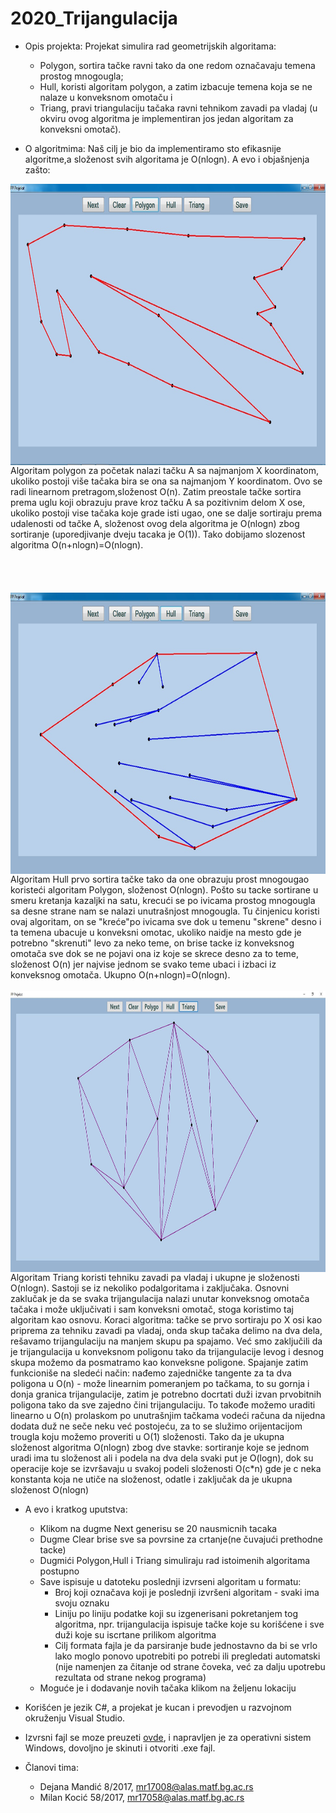# 2020_Trijangulacija
- Opis projekta: Projekat simulira rad geometrijskih algoritama:
  - Polygon, sortira tačke ravni tako da one redom označavaju temena prostog mnogougla;
  - Hull, koristi algoritam polygon, a zatim izbacuje temena koja se ne nalaze u konveksnom omotaču i
  - Triang, pravi triangulaciju tačaka ravni tehnikom zavadi pa vladaj (u okviru ovog algoritma je implementiran jos jedan algoritam za konveksni omotač).

- O algoritmima: Naš cilj je bio da implementiramo sto efikasnije algoritme,a složenost svih algoritama je O(nlogn). A evo i objašnjenja zašto:

 <img align="right" width="600" height="450" src="Slike/prost_mnogougao.jpeg">
Algoritam polygon za početak nalazi tačku A sa najmanjom X koordinatom, ukoliko postoji više tačaka bira se ona sa najmanjom Y koordinatom. Ovo se radi linearnom pretragom,složenost O(n). Zatim preostale tačke sortira prema uglu koji obrazuju prave kroz tačku A sa pozitivnim delom X ose, ukoliko postoji vise tačaka koje grade isti ugao, one se dalje sortiraju prema udalenosti od tačke A, složenost ovog dela algoritma je O(nlogn) zbog sortiranje (uporedjivanje dveju tacaka je O(1)). Tako dobijamo slozenost algoritma O(n+nlogn)=O(nlogn). 
 <br/><br/> <br/><br/>  <br/>
    
  
 <img align="left" width="570" height="450" src="Slike/konveksni_omotac.jpeg">
 Algoritam Hull prvo sortira tačke tako da one obrazuju prost mnogougao koristeći algoritam Polygon, složenost O(nlogn). Pošto su tacke sortirane u smeru kretanja kazaljki na satu, krecući se po ivicama prostog mnogougla sa desne strane nam se nalazi unutrašnjost mnogougla. Tu činjenicu koristi ovaj algoritam, on se "kreće"po ivicama sve dok u temenu "skrene" desno i ta temena ubacuje u konveksni omotac, ukoliko naidje na mesto gde je potrebno "skrenuti" levo za neko teme, on brise tacke iz konveksnog omotača sve dok se ne pojavi ona iz koje se skrece desno za to teme, složenost O(n) jer najvise jednom se svako teme ubaci i izbaci iz konveksnog omotača. Ukupno O(n+nlogn)=O(nlogn). <br/><br/>
 
 <img align="right" width="570" height="450" src="Slike/trijangulacija.JPG">
  Algoritam Triang koristi tehniku zavadi pa vladaj i ukupne je složenosti O(nlogn). Sastoji se iz nekoliko podalgoritama i zaključaka. Osnovni zaklučak je da se svaka trijangulacija nalazi unutar konveksnog omotača tačaka i može uključivati i sam konveksni omotač, stoga koristimo taj algoritam kao osnovu. Koraci algoritma: tačke se prvo sortiraju po X osi kao priprema za tehniku zavadi pa vladaj, onda skup tačaka delimo na dva dela, rešavamo trijangulaciju na manjem skupu pa spajamo. Već smo zaključili da je trijangulacija u konveksnom poligonu tako da trijangulacije levog i desnog skupa možemo da posmatramo kao konveksne poligone. Spajanje zatim funkcioniše na sledeći način: nađemo zajedničke tangente za ta dva poligona u O(n) - može linearnim pomeranjem po tačkama, to su gornja i donja granica trijangulacije, zatim je potrebno docrtati duži izvan prvobitnih poligona tako da sve zajedno čini trijangulaciju. To takođe možemo uraditi linearno u O(n) prolaskom po unutrašnjim tačkama vodeći računa da nijedna dodata duž ne seče neku već postojeću, za to se služimo orijentacijom trougla koju možemo proveriti u O(1) složenosti.
Tako da je ukupna složenost algoritma O(nlogn) zbog dve stavke: sortiranje koje se jednom uradi ima tu složenost ali i podela na dva dela svaki put je O(logn), dok su operacije koje se izvršavaju u svakoj podeli složenosti O(c*n) gde je c neka konstanta koja ne utiče na složenost, odatle i zaključak da je ukupna složenost O(nlogn)
   
   
   




   

  - A evo i kratkog uputstva:
    - Klikom na dugme Next generisu se 20 nausmicnih tacaka
    - Dugme Clear brise sve sa povrsine za crtanje(ne čuvajući prethodne tacke)
    - Dugmići Polygon,Hull i Triang simuliraju rad istoimenih algoritama postupno
    - Save ispisuje u datoteku poslednji izvrseni algoritam u formatu:
      - Broj koji označava koji je poslednji izvršeni algoritam - svaki ima svoju oznaku
      - Liniju po liniju podatke koji su izgenerisani pokretanjem tog algoritma, npr. trijangulacija ispisuje tačke koje su korišćene i sve duži koje su iscrtane prilikom algoritma
      - Cilj formata fajla je da parsiranje bude jednostavno da bi se vrlo lako moglo ponovo upotrebiti po potrebi ili pregledati automatski (nije namenjen za čitanje od strane čoveka, već za dalju upotrebu rezultata od strane nekog programa)
    - Moguće je i dodavanje novih tačaka klikom na željenu lokaciju



- Korišćen je jezik C#, a projekat je kucan i prevodjen u razvojnom okruženju Visual Studio.

- Izvrsni fajl se moze preuzeti [ovde](https://github.com/matf-pp/2020_Trijangulacija/releases/download/v1/TrijangulacijaTacaka.exe), i napravljen je za operativni sistem Windows, dovoljno je skinuti i otvoriti .exe fajl. 

- Članovi tima:
  - Dejana Mandić 8/2017, mr17008@alas.matf.bg.ac.rs
  - Milan Kocić   58/2017,  mr17058@alas.matf.bg.ac.rs





